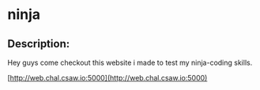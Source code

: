 
# ninja
## Description:
Hey guys come checkout this website i made to test my ninja-coding skills.

[http://web.chal.csaw.io:5000](http://web.chal.csaw.io:5000)

